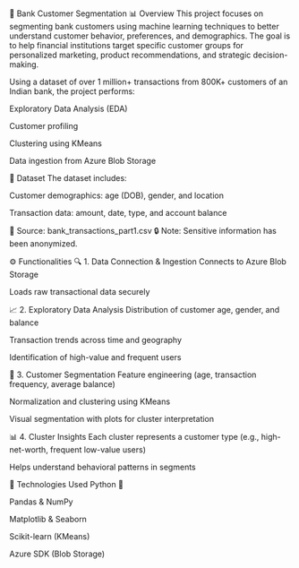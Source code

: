 🏦 Bank Customer Segmentation
📊 Overview
This project focuses on segmenting bank customers using machine learning techniques to better understand customer behavior, preferences, and demographics. The goal is to help financial institutions target specific customer groups for personalized marketing, product recommendations, and strategic decision-making.

Using a dataset of over 1 million+ transactions from 800K+ customers of an Indian bank, the project performs:

Exploratory Data Analysis (EDA)

Customer profiling

Clustering using KMeans

Data ingestion from Azure Blob Storage

📁 Dataset
The dataset includes:

Customer demographics: age (DOB), gender, and location

Transaction data: amount, date, type, and account balance

📂 Source: bank_transactions_part1.csv
🔒 Note: Sensitive information has been anonymized.

⚙️ Functionalities
🔍 1. Data Connection & Ingestion
Connects to Azure Blob Storage

Loads raw transactional data securely

📈 2. Exploratory Data Analysis
Distribution of customer age, gender, and balance

Transaction trends across time and geography

Identification of high-value and frequent users

🤖 3. Customer Segmentation
Feature engineering (age, transaction frequency, average balance)

Normalization and clustering using KMeans

Visual segmentation with plots for cluster interpretation

📊 4. Cluster Insights
Each cluster represents a customer type (e.g., high-net-worth, frequent low-value users)

Helps understand behavioral patterns in segments

🧰 Technologies Used
Python 🐍

Pandas & NumPy

Matplotlib & Seaborn

Scikit-learn (KMeans)

Azure SDK (Blob Storage)
